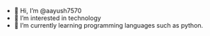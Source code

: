 - 👋 Hi, I’m @aayush7570
- 👀 I’m interested in technology
- 🌱 I’m currently learning programming languages such as python.

<!---
aayush7570/aayush7570 is a ✨ special ✨ repository because its `README.md` (this file) appears on your GitHub profile.
You can click the Preview link to take a look at your changes.
--->
